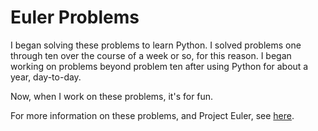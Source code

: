 Euler Problems
=============

I began solving these problems to learn Python. I solved problems one through ten over the course of a week or so, for this reason. I began working on problems beyond problem ten after using Python for about a year, day-to-day.

Now, when I work on these problems, it's for fun.

For more information on these problems, and Project Euler, see [here](https://projecteuler.net/).
